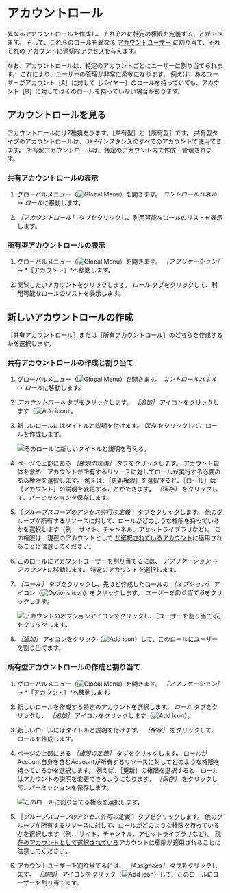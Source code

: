# アカウントロール

異なるアカウントロールを作成し、それぞれに特定の権限を定義することができます。 そして、これらのロールを異なる [アカウントユーザー](./accounts/account-users.md) に割り当て、それぞれの [アカウント](../accounts.md)に適切なアクセスを与えます。

なお、アカウントロールは、特定のアカウントごとにユーザーに割り当てられます。 これにより、ユーザーの管理が非常に柔軟になります。 例えば、あるユーザーがアカウント［A］に対して［バイヤー］のロールを持っていても、アカウント［B］に対してはそのロールを持っていない場合があります。

## アカウントロールを見る

アカウントロールには2種類あります。［共有型］と［所有型］です。 共有型タイプのアカウントロールは、DXPインスタンスのすべてのアカウントで使用できます。 所有型アカウントロールは、特定のアカウント内で作成・管理されます。

### 共有アカウントロールの表示

1. グローバルメニュー（![Global Menu](../../images/icon-applications-menu.png)）を開きます。 *コントロールパネル* &rarr; *ロール*に移動します。

1. *［アカウントロール］* タブをクリックし、利用可能なロールのリストを表示します。

### 所有型アカウントロールの表示

1. グローバルメニュー（![Global Menu](../../images/icon-applications-menu.png)）を開きます。 *［アプリケーション］* &rarr; *［アカウント］*へ移動します。

1. 閲覧したいアカウントをクリックします。 *ロール* タブをクリックして、利用可能なロールのリストを表示します。

## 新しいアカウントロールの作成

［共有アカウントロール］または［所有アカウントロール］のどちらを作成するかを選択します。

### 共有アカウントロールの作成と割り当て

1. グローバルメニュー（![Global Menu](../../images/icon-applications-menu.png)）を開きます。 *コントロールパネル* &rarr; *ロール*に移動します。

1. *アカウントロール* タブをクリックします。 _［追加］_ アイコンをクリックします（![Add icon](../../images/icon-add.png)）。

1. 新しいロールにはタイトルと説明を付けます。 *保存* をクリックして、ロールを作成します。

   ![そのロールに新しいタイトルと説明を与える。](./account-roles/images/01.png)

1. ページの上部にある *［権限の定義］* タブをクリックします。 アカウント自体を含め、アカウントが所有するリソースに対してロールが実行する必要のある権限を選択します。 例えば、［更新権限］を選択すると、［ロール］は［アカウント］の説明を変更することができます。 *［保存］* をクリックして、パーミッションを保存します。

1. ［*グループスコープのアクセス許可の定義* ］タブをクリックします。 他のグループが所有するリソースに対して、ロールがどのような権限を持っているかを選択します（例． サイト、チャンネル、アセットライブラリなど）。 この権限は、現在のアカウントとして [が選択されているアカウント](./account-management-widget.md#using-the-account-management-widget)に適用されることに注意してください。

1. このロールにアカウントユーザーを割り当てるには、 *アプリケーション* &rarr; *アカウント*に移動します。 特定のアカウントを選択します。

1. *［ロール］* タブをクリックし、先ほど作成したロールの _［オプション］_ アイコン（![Options icon](../../images/icon-actions.png)）をクリックします。 *ユーザーを割り当てる*をクリックします。

   ![アカウントのオプションアイコンをクリックし、［ユーザーを割り当てる］をクリックします。](./account-roles/images/02.png)

1. _［追加］_ アイコンをクリック（![Add icon](../../images/icon-add.png)）して、このロールにユーザーを割り当てます。

### 所有型アカウントロールの作成と割り当て

1. グローバルメニュー（![Global Menu](../../images/icon-applications-menu.png)）を開きます。 *［アプリケーション］* &rarr; *［アカウント］*へ移動します。

1. 新しいロールを作成する特定のアカウントを選択します。 *ロール* タブをクリックし、 _［追加］_ アイコンをクリックします（![Add icon](../../images/icon-add.png)）。

1. 新しいロールにはタイトルと説明を付けます。 *［保存］* をクリックして、ロールを作成します。

1. ページの上部にある *［権限の定義］* タブをクリックします。 ロールがAccount自身を含むAccountが所有するリソースに対してどのような権限を持っているかを選択します。 例えば、［更新］の権限を選択すると、ロールはアカウントの説明を変更できるようになります。 *［保存］* をクリックして、パーミッションを保存します。

   ![このロールに割り当てる権限を選択します。](./account-roles/images/03.png)

1. ［*グループスコープのアクセス許可の定義* ］タブをクリックします。 他のグループが所有するリソースに対して、ロールがどのような権限を持っているかを選択します（例． サイト、チャンネル、アセットライブラリなど）。 [現在のアカウントとして選択されている](./account-management-widget.md#using-the-account-management-widget)アカウントに権限が適用されることに注意してください。

1. アカウントユーザーを割り当てるには、 *［Assignees］* タブをクリックします。 _［追加］_ アイコンをクリック（![Add icon](../../images/icon-add.png)）して、このロールにユーザーを割り当てます。
